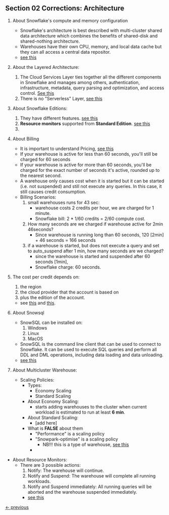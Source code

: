 ## Section 02 Corrections: Architecture

1. About Snowflake's compute and memory configuration
   - Snowflake's architecture is best described with multi-cluster shared data architecture which combines the benefits of shared-disk and shared-nothing architecture.
   - Warehouses have their own CPU, memory, and local data cache but they can all access a central data repositor.
   - [see this](../../../Section02_Snowflake_Architechture/notes_section02part01.md)

1. About the Layered Architecture:
   1. The Cloud Services Layer ties together all the different components in Snowflake and manages among others, authentication, infrastructure, metadata, query parsing and optimization, and access control. [See this](../../../Section02_Snowflake_Architechture/notes_section02part01.md)
   1. There is no "Serverless" Layer, [see this](../../../Section02_Snowflake_Architechture/notes_section02part01.md)

1. About Snowflake Editions:
   1. They have different features. [see this](../../../resources/readme_images/section02_architecture/part02_editions/section02part02b_snowflake_architecture_edition_features.png)
   1. **Resource monitors** supported from **Standard Edition**. [see this](../../../resources/readme_images/section02_architecture/part04_monitoring/section02part04f_snowflake_architecture_resource_monitors_cloud_services.png)
   1. 

1. About Billing
   - It is important to understand Pricing, [see this](../../../Section02_Snowflake_Architechture/README.md)
   - If your warehouse is active for less than 60 seconds, you'll still be charged for 60 seconds
   - If your warehouse is active for more than 60 seconds, you'll be charged for the exact number of seconds it's active, rounded up to the nearest second.
   - A warehouse only causes cost when it is started but it can be started (i.e. not suspended) and still not execute any queries. In this case, it still causes credit consumption.
   - Billing Scenarios:
     1. small warehouses runs for 43 sec:
        - warehouse costs 2 credits per hour, we are charged for 1 minute.
        - Snowflake bill: 2 * 1/60 credits = 2/60 compute cost.
     1. How many seconds are we charged if warehouse active for 2min 46seconds?
        - Since warehouse is running long than 60 seconds, 120 [2min] + 46 seconds = 166 seconds
     1. if a warehouse is started, but does not execute a query and set to auto_suspend after 1 min, how many seconds are we charged?
        - since the warehouse is started and suspended after 60 seconds [1min],
        - Snowflake charge: 60 seconds.

1. The cost per credit depends on:
   1. the region
   1. the cloud provider that the account is based on
   1. plus the edition of the account.
   - see [this](../../../resources/readme_images/section02_architecture/part03_pricing/section02part03e_snowflake_architecture_pricing_credit_cost_situation1.png) and [this](../../../resources/readme_images/section02_architecture/part03_pricing/section02part03f_snowflake_architecture_pricing_credit_cost_situation2.png).

1. About Snowsql
   - SnowSQL can be installed on:
      1. Windows
      1. Linux
      1. MacOS
   - SnowSQL is the command line client that can be used to connect to Snowflake. It can be used to execute SQL queries and perform all DDL and DML operations, including data loading and data unloading.
   - [see this](../../../resources/readme_images/section02_architecture/part06_objects_and_snowsql/section02part06b_snowflake_architecture_snowsql_overview.png)

1. About Multicluster Warehouse:
   - Scaling Policies:
     - Types:
       - Economy Scaling
       - Standard Scaling
     - About Economy Scaling:
       - starts adding warehouses to the cluster when current workload is estimated to run at least **6 min**.
     - About Standard Scaling:
       - [add here]
     - What is **FALSE** about them
       - "Performance" is a scaling policy
       - "Snowpark-optimise" is a scaling policy
         - NB!!! this is a type of warehouse, [see this](../../../resources/readme_images/section02_architecture/part05_warehouses_and_multiclustering/section02part05b_snowflake_architecture_warehouses_types.png)
       - 
- About Resource Monitors:
  - There are 3 possible actions:
    1. Notify: The warehouse will continue.
    1. Notify and Suspend: The warehouse will complete all running workloads.
    1. Notify and Suspend immediately: All running queries will be aborted and the warehouse suspended immediately.
    - [see this](../../../resources/readme_images/section02_architecture/part04_monitoring/section02part04e_snowflake_architecture_resource_monitors_quota_triggered_actions.png)

[<- previous](README.md)